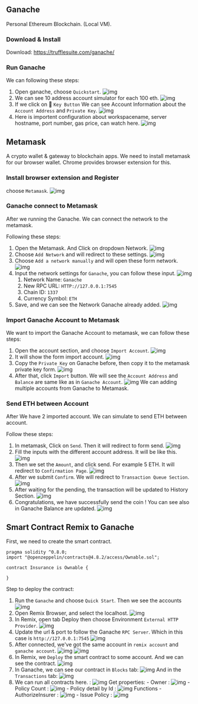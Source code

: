 ## Ganache
Personal Ethereum Blockchain. (Local VM).

### Download & Install
Download: https://trufflesuite.com/ganache/

### Run Ganache
We can following these steps:
1. Open ganache, choose `Quickstart`. ![img](assets/ganache-launch.png)
2. We can see 10 address account simulator for each 100 eth. ![img](assets/ganache-account.png)
3. If we click on :key: `Key Button` We can see Account Information about the `Account Address` and `Private Key`. ![img](assets/ganache-account-info.png)
4. Here is importent configuration about workspacename, server hostname, port number, gas price, can watch here. ![img](assets/ganache-configuration.png)

## Metamask
A crypto wallet & gateway to blockchain apps.  We need to install metamask for our browser wallet. Chrome provides browser extension for this.

### Install browser extension and Register
choose `Metamask`. ![img](assets/metamask-browser-extension.png)

### Ganache connect to Metamask

After we running the Ganache. We can connect the network to the metamask.

Following these steps:
1. Open the Metamask. And Click on dropdown Network. ![img](assets/metamask-networks.png)
2. Choose `Add Network` and will redirect to these settings. ![img](assets/metamask-network-config.png)
3. Choose `Add a network manually` and will open these form network. ![img](assets/metamask-add-network-manually.png)
4. Input the network settings for `Ganache`, you can follow these input. ![img](assets/metamask-add-network-ganache.png)
   1.  Network Name: `Ganache`
   2.  New RPC URL: `HTTP://127.0.0.1:7545`
   3.  Chain ID: `1337`
   4.  Currency Symbol: `ETH`
5. Save, and we can see the Network Ganache already added. ![img](assets/metamask-network-ganache.png)

### Import Ganache Account to Metamask
We want to import the Ganache Account to metamask, we can follow these steps:
1. Open the account section, and choose `Import Account`. ![img](assets/metamask-import-account.png)
2. It will show the form import account. ![img](assets/metamask-form-account.png)
3. Copy the `Private Key` on Ganache before, then copy it to the metamask private key form. ![img](assets/ganache-account-info.png)
4. After that, click `Import` button. We will see the `Account Address` and `Balance` are same like as in `Ganache Account`. ![img](assets/metamask-ganache-account-imported.png) We can adding multiple accounts from Ganache to Metamask.

### Send ETH between Account
After We have 2 imported account. We can simulate to send ETH between account.

Follow these steps:
1. In metamask, Click on `Send`. Then it will redirect to form send. ![img](assets/metamask-send.png)
2. Fill the inputs with the different account address. It will be like this. ![img](assets/metamask-send-to-account-3.png)
3. Then we set the `Amount`, and click send. For example 5 ETH. It will redirect to `Confirmation Page`. ![img](assets/metamask-send-confirmation.png)
4. After we submit `Confirm`. We will redirect to `Transaction Queue Section`. ![img](assets/metamask-transaction-queue.png) 
5. After waiting for the pending, the transaction will be updated to History Section. ![img](assets/metamask-transaction-history.png)
6. Congratulations, we have successfully send the coin ! You can see also in Ganache Balance are updated. ![img](assets/ganache-after-transaction.png)

## Smart Contract Remix to Ganache

First, we need to create the smart contract.
```solidity
pragma solidity ^0.8.0;
import "@openzeppelin/contracts@4.8.2/access/Ownable.sol";

contract Insurance is Ownable {
   
}
```

Step to deploy the contract:
1. Run the `Ganache` and choose `Quick Start`. Then we see the accounts ![img](assets/ganache-account.png)
2. Open Remix Browser, and select the localhost. ![img](assets/remix-local.png)
3. In Remix, open tab Deploy then choose Environment `External HTTP Provider`. ![img](assets/remix-external-http-provider.png)
4. Update the url & port to follow the Ganache `RPC Server`. Which in this case is `http://127.0.0.1:7545` ![img](assets/ganache-rpc-server.png)
5. After connected, we've got the same account in `remix account` and `ganache account`. ![img](assets/remix-account-same.png) ![img](assets/ganache-account-same.png)
6. In Remix, we `Deploy` the smart contract to some account. And we can see the contract. ![img](assets/remix-deployed.png)
7. In Ganache, we can see our contract in `Blocks` tab: ![img](assets/ganache-deployed-blocks.png) And in the `Transactions` tab: ![img](assets/ganache-deployed-transactions.png)
8. We can run all contracts here. : ![img](assets/Deployed-Contracts.png)
    Get properties: - Owner : ![img](assets/Owner.png)
                    - Policy Count : ![img](assets/PolicyCount.png)
                    - Policy detail by Id : ![img](assets/PolicyById.png)
    Functions -  AuthorizeInsurer : ![img](assets/AuthorizeInsurer.png)
              -  Issue Policy : ![img](assets/IssuePolicy.png)


